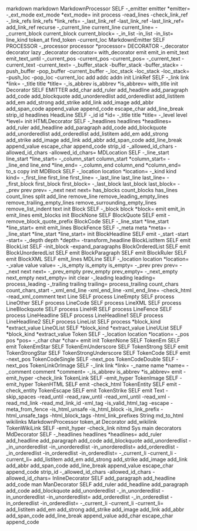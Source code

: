 markdown
	markdown
		MarkdownProcessor
			SELF
			-_emitter
			emitter
			*emitter=
			-_ext_mode
			ext_mode
			*ext_mode=
			init
			process
			-read_lines
			-check_link_ref
			-_link_refs
			link_refs
			*link_refs=
			-_last_link_ref
			-last_link_ref
			-last_link_ref=
			add_link_ref
			recurse
			-_current_line
			current_line
			current_line=
			-_current_block
			current_block
			current_block=
			-_in_list
			-in_list
			-in_list=
			line_kind
			token_at
			find_token
			-current_loc
		MarkdownEmitter
			SELF
			PROCESSOR
			-_processor
			processor
			*processor=
			DECORATOR
			-_decorator
			decorator
			lazy _decorator
			decorator=
			with_decorator
			emit
			emit_in
			emit_text
			emit_text_until
			-_current_pos
			-current_pos
			-current_pos=
			-_current_text
			-current_text
			-current_text=
			-_buffer_stack
			-buffer_stack
			-buffer_stack=
			-push_buffer
			-pop_buffer
			-current_buffer
			-_loc_stack
			-loc_stack
			-loc_stack=
			-push_loc
			-pop_loc
			-current_loc
			add
			addc
			addn
			init
		LinkRef
			SELF
			-_link
			link
			*link=
			-_title
			title
			*title=
			-_is_abbrev
			is_abbrev
			*is_abbrev=
			with_title
			init
		Decorator
			SELF
			EMITTER
			add_char
			add_ruler
			add_headline
			add_paragraph
			add_code
			add_blockquote
			add_unorderedlist
			add_orderedlist
			add_listitem
			add_em
			add_strong
			add_strike
			add_link
			add_image
			add_abbr
			add_span_code
			append_value
			append_code
			escape_char
			add_line_break
			strip_id
			headlines
		HeadLine
			SELF
			-_id
			id
			*id=
			-_title
			title
			*title=
			-_level
			level
			*level=
			init
		HTMLDecorator
			SELF
			-_headlines
			headlines
			*headlines=
			add_ruler
			add_headline
			add_paragraph
			add_code
			add_blockquote
			add_unorderedlist
			add_orderedlist
			add_listitem
			add_em
			add_strong
			add_strike
			add_image
			add_link
			add_abbr
			add_span_code
			add_line_break
			append_value
			escape_char
			append_code
			strip_id
			-_allowed_id_chars
			-allowed_id_chars
			-allowed_id_chars=
		MDLocation
			SELF
			-_line_start
			line_start
			*line_start=
			-_column_start
			column_start
			*column_start=
			-_line_end
			line_end
			*line_end=
			-_column_end
			column_end
			*column_end=
			to_s
			copy
			init
		MDBlock
			SELF
			-_location
			location
			*location=
			-_kind
			kind
			kind=
			-_first_line
			first_line
			first_line=
			-_last_line
			last_line
			last_line=
			-_first_block
			first_block
			first_block=
			-_last_block
			last_block
			last_block=
			-_prev
			prev
			prev=
			-_next
			next
			next=
			has_blocks
			count_blocks
			has_lines
			count_lines
			split
			add_line
			remove_line
			remove_leading_empty_lines
			remove_trailing_empty_lines
			remove_surrounding_empty_lines
			remove_list_indent
			text
			init
		Block
			SELF
			-_block
			block
			*block=
			emit
			emit_in
			emit_lines
			emit_blocks
			init
		BlockNone
			SELF
		BlockQuote
			SELF
			emit
			-remove_block_quote_prefix
		BlockCode
			SELF
			-_line_start
			*line_start
			*line_start=
			emit
			emit_lines
		BlockFence
			SELF
			-_meta
			meta
			*meta=
			-_line_start
			*line_start
			*line_start=
			init
		BlockHeadline
			SELF
			emit
			-_start
			-start
			-start=
			-_depth
			depth
			*depth=
			-transform_headline
		BlockListItem
			SELF
			emit
		BlockList
			SELF
			-init_block
			-expand_paragraphs
		BlockOrderedList
			SELF
			emit
		BlockUnorderedList
			SELF
			emit
		BlockParagraph
			SELF
			emit
		BlockRuler
			SELF
			emit
		BlockXML
			SELF
			emit_lines
		MDLine
			SELF
			-_location
			location
			*location=
			-_value
			value
			value=
			-_is_empty
			is_empty
			is_empty=
			-_prev
			prev
			prev=
			-_next
			next
			next=
			-_prev_empty
			prev_empty
			prev_empty=
			-_next_empty
			next_empty
			next_empty=
			init
			clear
			-_leading
			leading
			leading=
			process_leading
			-_trailing
			trailing
			trailing=
			process_trailing
			count_chars
			count_chars_start
			-_xml_end_line
			-xml_end_line
			-xml_end_line=
			-check_html
			-read_xml_comment
			text
		Line
			SELF
			process
		LineEmpty
			SELF
			process
		LineOther
			SELF
			process
		LineCode
			SELF
			process
		LineXML
			SELF
			process
		LineBlockquote
			SELF
			process
		LineHR
			SELF
			process
		LineFence
			SELF
			process
		LineHeadline
			SELF
			process
		LineHeadline1
			SELF
			process
		LineHeadline2
			SELF
			process
		LineList
			SELF
			process
			*block_kind
			*extract_value
		LineOList
			SELF
			*block_kind
			*extract_value
		LineUList
			SELF
			*block_kind
			*extract_value
		Token
			SELF
			-_location
			location
			*location=
			-_pos
			pos
			*pos=
			-_char
			char
			*char=
			emit
			init
		TokenNone
			SELF
		TokenEm
			SELF
			emit
		TokenEmStar
			SELF
		TokenEmUnderscore
			SELF
		TokenStrong
			SELF
			emit
		TokenStrongStar
			SELF
		TokenStrongUnderscore
			SELF
		TokenCode
			SELF
			emit
			-next_pos
		TokenCodeSingle
			SELF
			-next_pos
		TokenCodeDouble
			SELF
			-next_pos
		TokenLinkOrImage
			SELF
			-_link
			link
			*link=
			-_name
			name
			*name=
			-_comment
			comment
			*comment=
			-_is_abbrev
			is_abbrev
			*is_abbrev=
			emit
			-emit_hyper
			-check_link
		TokenLink
			SELF
			-emit_hyper
		TokenImage
			SELF
			-emit_hyper
		TokenHTML
			SELF
			emit
			-check_html
		TokenEntity
			SELF
			emit
			-check_entity
		TokenEscape
			SELF
			emit
		TokenStrike
			SELF
			emit
		Text
			-skip_spaces
			-read_until
			-read_raw_until
			-read_xml_until
			-read_xml
			-read_md_link
			-read_md_link_id
			-xml_tag
			-is_valid_html_tag
			-escape
			-meta_from_fence
			-is_html_unsafe
			-is_html_block
			-is_link_prefix
			-html_unsafe_tags
			-html_block_tags
			-html_link_prefixes
		String
			md_to_html
	wikilinks
		MarkdownProcessor
			token_at
		Decorator
			add_wikilink
		TokenWikiLink
			SELF
			-emit_hyper
			-check_link
	nitmd
		Sys
			main
	decorators
		MdDecorator
			SELF
			-_headlines
			headlines
			*headlines=
			add_ruler
			add_headline
			add_paragraph
			add_code
			add_blockquote
			add_unorderedlist
			-_in_unorderedlist
			-in_unorderedlist
			-in_unorderedlist=
			add_orderedlist
			-_in_orderedlist
			-in_orderedlist
			-in_orderedlist=
			-_current_li
			-current_li
			-current_li=
			add_listitem
			add_em
			add_strong
			add_strike
			add_image
			add_link
			add_abbr
			add_span_code
			add_line_break
			append_value
			escape_char
			append_code
			strip_id
			-_allowed_id_chars
			-allowed_id_chars
			-allowed_id_chars=
		InlineDecorator
			SELF
			add_paragraph
			add_headline
			add_code
	man
		ManDecorator
			SELF
			add_ruler
			add_headline
			add_paragraph
			add_code
			add_blockquote
			add_unorderedlist
			-_in_unorderedlist
			-in_unorderedlist
			-in_unorderedlist=
			add_orderedlist
			-_in_orderedlist
			-in_orderedlist
			-in_orderedlist=
			-_current_li
			-current_li
			-current_li=
			add_listitem
			add_em
			add_strong
			add_strike
			add_image
			add_link
			add_abbr
			add_span_code
			add_line_break
			append_value
			add_char
			escape_char
			append_code
